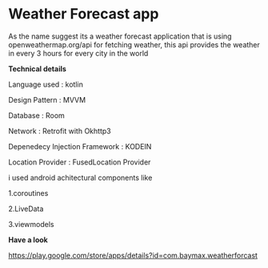# Weather Forecast app

As the name suggest its a weather forecast application that is using openweathermap.org/api for fetching weather, this api provides the weather in every 3 hours for every city in the world

**Technical details**


Language used : kotlin

Design Pattern : MVVM

Database : Room

Network : Retrofit with Okhttp3 

Depenedecy Injection Framework : KODEIN

Location Provider : FusedLocation Provider


i used android achitectural components like

1.coroutines

2.LiveData

3.viewmodels


**Have a look**

https://play.google.com/store/apps/details?id=com.baymax.weatherforcast

